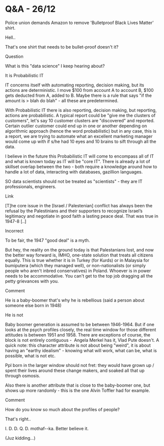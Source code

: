 # Q&A - 26/12

Police union demands Amazon to remove 'Bulletproof Black Lives Matter' shirt.

Hell..

That's one shirt that needs to be bullet-proof doesn't it?

Question

What is this "data science" I keep hearing about?

It is Probabilistic IT

IT concerns itself with automating reporting, decision making, but its actions are deterministic. I move $100 from account A to account B, $100 gets deducted from A, added to B. Maybe there is a rule that says "if the amount is > blah do blah" - all these are predetermined.

With Probabilistic IT there is also reporting, decision making, but reporting, actions are probabilistic. A typical report could be "give me the clusters of customers", let's say 10 customer clusters are "discovered" and reported. Certain outlier customer could end up in one or another depending on algorithmic approach (hence the word probabilistic) but in any case, this is a report, we are trying to automate what an excellent marketing manager would come up with if s/he had 10 eyes and 10 brains to sift through all the data.

I believe in the future this Probabilistic IT will come to encompass all of IT and what is known today as IT will be "core IT". There is already a lot of skillset overlap between the two - both require a knowledge around how to handle a lot of data, interacting with databases, gazillion languages.

SO data scientists should not be treated as "scientists" - they are IT professionals, engineers.

Link

[T]he core issue in the [Israel / Palestenian] conflict has always been the refusal by the Palestinians and their supporters to recognize Israel’s legitimacy and negotiate in good faith a lasting peace deal. That was true in 1947-8 [..]

Incorrect

To be fair, the 1947 "good deal" is a myth.

But hey, the reality on the ground today is that Palestanians lost, and now the better way forward is, IMHO, one-state solution that treats all citizens equally. This is true whether it is in Turkey (for Kurds) or in Malaysia for bumiputera (which they managed well), or non-nationalists (or simply people who aren't inbred conservatives) in Poland. Whoever is in power needs to be accommodative. You can't get to the top job dragging all the petty grievances with you.

Comment

He is a baby-boomer that's why he is rebellious (said a person about someone else born in 1948)

He is not

Baby boomer generation is assumed to be between 1946-1964. But if one looks at the psych profiles closely, the real time window for those different attitudes is between 1951 and 1958. There are exceptions of course, the block is not entirely contiguous -  Angela Merkel has it, Vlad Pute doesn't. A quick note: this character attribute is not about being "weird", it is about having an "earthy idealism" - knowing what will work, what can be, what is possible, what is not etc.

Ppl born in the larger window should not fret: they would have grown up / spent their lives around these change makers, and soaked all that up through osmosis.

Also there is another attribute that is close to the baby-boomer one, but shows up more randomly - this is the one Alvin Toffler had for example.

Comment

How do you know so much about the profiles of people?

That's right..

I. D. D. Q. D. mothaf--ka. Better believe it.

(Juz kidding...)












